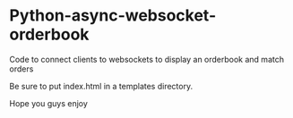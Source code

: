 # Python-async-websocket-orderbook
Code to connect clients to websockets to display an orderbook and match orders

Be sure to put index.html in a templates directory.

Hope you guys enjoy
